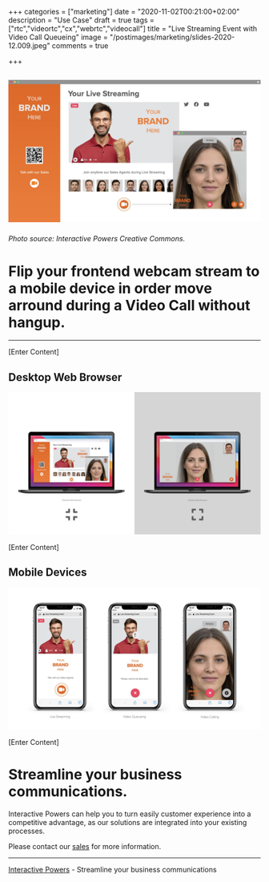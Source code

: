 +++
categories = ["marketing"]
date = "2020-11-02T00:21:00+02:00"
description = "Use Case"
draft = true
tags = ["rtc","videortc","cx","webrtc","videocall"]
title = "Live Streaming Event with Video Call Queueing"
image = "/postimages/marketing/slides-2020-12.009.jpeg"
comments = true

+++

![Live Streaming & Video Call](/postimages/marketing/slides-2020-12.009.jpeg)
-------
###### Photo source: Interactive Powers Creative Commons.

#	Flip your frontend webcam stream to a mobile device in order move arround during a Video Call without hangup.
---

[Enter Content]

##	Desktop Web Browser

![Live Streaming & Video Call](/postimages/marketing/slides-2020-12.012.jpeg)

[Enter Content]

##	Mobile Devices

![Live Streaming & Video Call](/postimages/marketing/slides-2020-12.013.jpeg)

[Enter Content]

#	Streamline your business communications.

Interactive Powers can help you to turn easily customer experience into a competitive advantage, as our solutions are integrated into your existing processes.

Please contact our [sales](https://www.ivrpowers.com/support-services/) for more information.

---
[Interactive Powers](https://www.ivrpowers.com/) - Streamline your business communications
